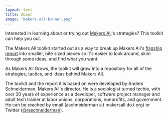 ```yaml
---
layout: test
title: About
image: 'makers-all-banner.png'
---
```


Interested in learning about or trying out [Makers All](https://makersall.org/)'s strategies? This toolkit can help you out.

The Makers All toolkit started out as a way to break up Makers All's [flagship report](https://makersall.org/resources/) into smaller, bite sized pieces so it's easier to look around, skim through some ideas, and find what you want. 

As Makers All Grows, the toolkit will grow into a repository for all of the strategies, tactics, and ideas behind Makers All. 

The toolkit and the report it is based on were developed by Anders Schneiderman, Makers All's director. He is a sociologist turned techie, with over 30 years of experience as a developer, software project manager and adult tech trainer at labor unions, corporations, nonprofits, and government.  He can be reached by email (aschneiderman a.t makersall do.t org) or Twitter ([@raschneiderman](https://twitter.com/raschneiderman)).
